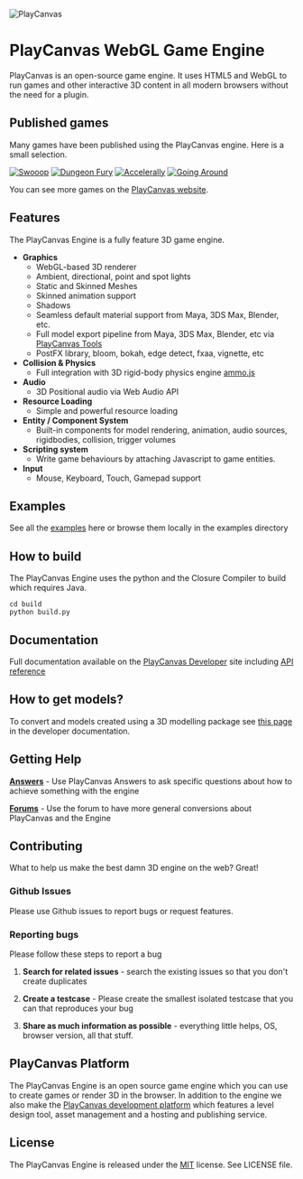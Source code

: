 ![PlayCanvas](http://static.playcanvas.com/images/logo/Playcanvas_LOGOSET_SMALL-06.png)

# PlayCanvas WebGL Game Engine

PlayCanvas is an open-source game engine. It uses HTML5 and WebGL to run games and other interactive 3D content in all modern browsers without the need for a plugin.

## Published games

Many games have been published using the PlayCanvas engine. Here is a small selection.

[![Swooop](https://s3-eu-west-1.amazonaws.com/images.playcanvas.com/projects/12/4763/TKYXB8-image-25.jpg)](http://swooop.playcanvas.com) [![Dungeon Fury](https://s3-eu-west-1.amazonaws.com/images.playcanvas.com/projects/12/4450/DVBWHU-image-25.jpg)](http://dungeonfury.playcanvas.com) [![Accelerally](https://s3-eu-west-1.amazonaws.com/images.playcanvas.com/projects/8/3489/RK8NH5-image-25.jpg)](http://apps.playcanvas.com/will/acceleronly/accelerally) [![Going Around](https://s3-eu-west-1.amazonaws.com/images.playcanvas.com/projects/7/3491/HMYM08-image-25.jpg)](http://apps.playcanvas.com/dave/goingaround/goingaround)

You can see more games on the [PlayCanvas website](https://playcanvas.com/play).

## Features

The PlayCanvas Engine is a fully feature 3D game engine.

* **Graphics**
	* WebGL-based 3D renderer
	* Ambient, directional, point and spot lights
	* Static and Skinned Meshes
	* Skinned animation support
	* Shadows
	* Seamless default material support from Maya, 3DS Max, Blender, etc.
	* Full model export pipeline from Maya, 3DS Max, Blender, etc via [PlayCanvas Tools](https://playcanvas.com)
	* PostFX library, bloom, bokah, edge detect, fxaa, vignette, etc
* **Collision & Physics**
	* Full integration with 3D rigid-body physics engine [ammo.js](https://github.com/kripken/ammo.js)
* **Audio**
	* 3D Positional audio via Web Audio API
* **Resource Loading**
	* Simple and powerful resource loading
* **Entity / Component System**
	* Built-in components for model rendering, animation, audio sources, rigidbodies, collision, trigger volumes
* **Scripting system**
 	* Write game behaviours by attaching Javascript to game entities.
* **Input**
 	* Mouse, Keyboard, Touch, Gamepad support

## Examples

See all the [examples](http://playcanvas.github.io) here or browse them locally in the examples directory

## How to build

The PlayCanvas Engine uses the python and the Closure Compiler to build which requires Java.

    cd build
    python build.py

## Documentation

Full documentation available on the [PlayCanvas Developer](http://developer.playcanvas.com) site including [API reference](http://developer.playcanvas.com/engine/api/stable)

## How to get models?

To convert and models created using a 3D modelling package see [this page](http://developer.playcanvas.com/engine/) in the developer documentation.

## Getting Help

[**Answers**](http://answers.playcanvas.com) - Use PlayCanvas Answers to ask specific questions about how to achieve something with the engine

[**Forums**](http://forum.playcanvas.com) - Use the forum to have more general conversions about PlayCanvas and the Engine

## Contributing

What to help us make the best damn 3D engine on the web? Great!

### Github Issues

Please use Github issues to report bugs or request features.

### Reporting bugs

Please follow these steps to report a bug

1. **Search for related issues** - search the existing issues so that you don't create duplicates

2. **Create a testcase** - Please create the smallest isolated testcase that you can that reproduces your bug

3. **Share as much information as possible** - everything little helps, OS, browser version, all that stuff.

## PlayCanvas Platform

The PlayCanvas Engine is an open source game engine which you can use to create games or render 3D in the browser. In addition to the engine we also make the [PlayCanvas development platform](https://playcanvas.com/) which features a level design tool, asset management and a hosting and publishing service.

## License

The PlayCanvas Engine is released under the [MIT](http://opensource.org/licenses/MIT) license. See LICENSE file.
